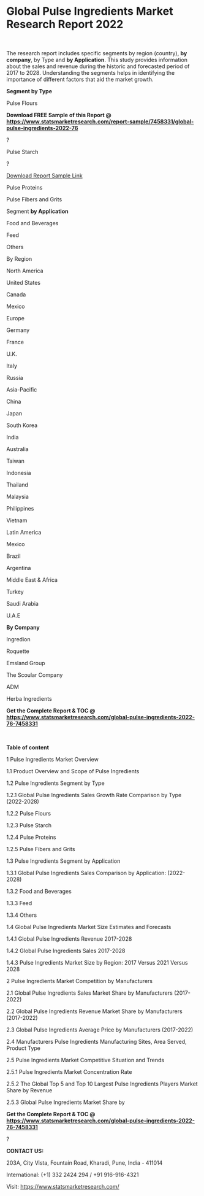 <h1>Global Pulse Ingredients Market Research Report 2022</h1><br/><p>The research report includes specific segments by region (country), <strong>by company</strong>, by Type and <strong>by Application</strong>. This study provides information about the sales and revenue during the historic and forecasted period of 2017 to 2028. Understanding the segments helps in identifying the importance of different factors that aid the market growth.</p>
 
 
 
 <p><strong>Segment by Type</strong></p>
 
 
 
 <p>Pulse Flours</p>
 
 
 
 <div><b>Download FREE Sample of this Report @ <a href="https://www.statsmarketresearch.com/download-free-sample/7458331/global-pulse-ingredients-2022-76">https://www.statsmarketresearch.com/report-sample/7458331/global-pulse-ingredients-2022-76</a></b></div>
 
 
 
 <p>? </p>
 
 
 
 <p>Pulse Starch</p>
 
 
 
 <p>? </p>
 
 
 
 <p><a href="https://www.statsmarketresearch.com/download-free-sample/7458331/global-pulse-ingredients-2022-76">Download Report Sample Link</a></p>
 
 
 
 <p>Pulse Proteins</p>
 
 
 
 <p>Pulse Fibers and Grits</p>
 
 
 
 <p>Segment <strong>by Application</strong></p>
 
 
 
 <p>Food and Beverages</p>
 
 
 
 <p>Feed</p>
 
 
 
 <p>Others</p>
 
 
 
 <p>By Region</p>
 
 
 
 <p>North America</p>
 
 
 
 <p>United States</p>
 
 
 
 <p>Canada</p>
 
 
 
 <p>Mexico</p>
 
 
 
 <p>Europe</p>
 
 
 
 <p>Germany</p>
 
 
 
 <p>France</p>
 
 
 
 <p>U.K.</p>
 
 
 
 <p>Italy</p>
 
 
 
 <p>Russia</p>
 
 
 
 <p>Asia-Pacific</p>
 
 
 
 <p>China</p>
 
 
 
 <p>Japan</p>
 
 
 
 <p>South Korea</p>
 
 
 
 <p>India</p>
 
 
 
 <p>Australia</p>
 
 
 
 <p>Taiwan</p>
 
 
 
 <p>Indonesia</p>
 
 
 
 <p>Thailand</p>
 
 
 
 <p>Malaysia</p>
 
 
 
 <p>Philippines</p>
 
 
 
 <p>Vietnam</p>
 
 
 
 <p>Latin America</p>
 
 
 
 <p>Mexico</p>
 
 
 
 <p>Brazil</p>
 
 
 
 <p>Argentina</p>
 
 
 
 <p>Middle East & Africa</p>
 
 
 
 <p>Turkey</p>
 
 
 
 <p>Saudi Arabia</p>
 
 
 
 <p>U.A.E</p>
 
 
 
 <p><strong>By Company</strong></p>
 
 
 
 <p>Ingredion</p>
 
 
 
 <p>Roquette</p>
 
 
 
 <p>Emsland Group</p>
 
 
 
 <p>The Scoular Company</p>
 
 
 
 <p>ADM</p>
 
 
 
 <p>Herba Ingredients</p>
 
 
 
 <div><b>Get the Complete Report & TOC @ <a href="https://www.statsmarketresearch.com/global-pulse-ingredients-2022-76-7458331">https://www.statsmarketresearch.com/global-pulse-ingredients-2022-76-7458331</a></b></div>
 
 
 
 <p><br />
 
 <b>Table of content</b></p>
 
 
 
 <p>1 Pulse Ingredients Market Overview<br />
 
 1.1 Product Overview and Scope of Pulse Ingredients<br />
 
 1.2 Pulse Ingredients Segment by Type<br />
 
 1.2.1 Global Pulse Ingredients Sales Growth Rate Comparison by Type (2022-2028)<br />
 
 1.2.2 Pulse Flours<br />
 
 1.2.3 Pulse Starch<br />
 
 1.2.4 Pulse Proteins<br />
 
 1.2.5 Pulse Fibers and Grits<br />
 
 1.3 Pulse Ingredients Segment by Application<br />
 
 1.3.1 Global Pulse Ingredients Sales Comparison by Application: (2022-2028)<br />
 
 1.3.2 Food and Beverages<br />
 
 1.3.3 Feed<br />
 
 1.3.4 Others<br />
 
 1.4 Global Pulse Ingredients Market Size Estimates and Forecasts<br />
 
 1.4.1 Global Pulse Ingredients Revenue 2017-2028<br />
 
 1.4.2 Global Pulse Ingredients Sales 2017-2028<br />
 
 1.4.3 Pulse Ingredients Market Size by Region: 2017 Versus 2021 Versus 2028<br />
 
 2 Pulse Ingredients Market Competition by Manufacturers<br />
 
 2.1 Global Pulse Ingredients Sales Market Share by Manufacturers (2017-2022)<br />
 
 2.2 Global Pulse Ingredients Revenue Market Share by Manufacturers (2017-2022)<br />
 
 2.3 Global Pulse Ingredients Average Price by Manufacturers (2017-2022)<br />
 
 2.4 Manufacturers Pulse Ingredients Manufacturing Sites, Area Served, Product Type<br />
 
 2.5 Pulse Ingredients Market Competitive Situation and Trends<br />
 
 2.5.1 Pulse Ingredients Market Concentration Rate<br />
 
 2.5.2 The Global Top 5 and Top 10 Largest Pulse Ingredients Players Market Share by Revenue<br />
 
 2.5.3 Global Pulse Ingredients Market Share by</p>
 
 
 
 <div><b>Get the Complete Report & TOC @ <a href="https://www.statsmarketresearch.com/global-pulse-ingredients-2022-76-7458331">https://www.statsmarketresearch.com/global-pulse-ingredients-2022-76-7458331</a></b></div>
 
 
 
 <p>? </p>
 
 
 
 <p><b>CONTACT US:</b><br />
 
 203A, City Vista, Fountain Road, Kharadi, Pune, India - 411014<br />
 
 International: (+1) 332 2424 294 / +91 916-916-4321<br />
 
 Visit: <a href="https://www.statsmarketresearch.com/">https://www.statsmarketresearch.com/</a></p>